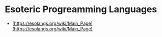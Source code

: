# Esoteric Progreamming Languages

- [https://esolangs.org/wiki/Main_Page](https://esolangs.org/wiki/Main_Page)